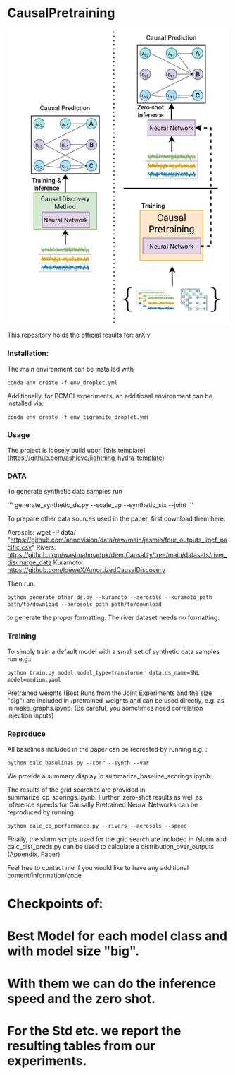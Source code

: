 # CausalPretraining


![image](visualization.png)

This repository holds the official results for: arXiv



### Installation: 


The main environment can be installed with 

```
conda env create -f env_droplet.yml
```

Additionally, for PCMCI experiments, an additional environment can be installed via: 

```
conda env create -f env_tigramite_droplet.yml
```


### Usage

The project is loosely build upon [this template] (https://github.com/ashleve/lightning-hydra-template)


### DATA

To generate synthetic data samples run 

'''
generate_synthetic_ds.py --scale_up --synthetic_six --joint
'''

To prepare other data sources used in the paper, first download them here: 

Aerosols: wget -P data/ "https://github.com/anndvision/data/raw/main/jasmin/four_outputs_liqcf_pacific.csv"
Rivers: https://github.com/wasimahmadpk/deepCausality/tree/main/datasets/river_discharge_data
Kuramoto: https://github.com/loeweX/AmortizedCausalDiscovery

Then run: 
```
python generate_other_ds.py --kuramoto --aerosols --kuramoto_path path/to/download --aerosols_path path/to/download
```
to generate the proper formatting. The river dataset needs no formatting.

### Training

To simply train a default model with a small set of synthetic data samples run e.g.: 

```
python train.py model.model_type=transformer data.ds_name=SNL model=medium.yaml
```

Pretrained weights (Best Runs from the Joint Experiments and the size "big") are included in /pretrained_weights and can be used directly, e.g. as in make_graphs.ipynb. (Be careful, you sometimes need correlation injection inputs)


### Reproduce

All baselines included in the paper can be recreated by running e.g. :

```
python calc_baselines.py --corr --synth --var
```
We provide a summary display in summarize_baseline_scorings.ipynb.


The results of the grid searches are provided in summarize_cp_scorings.ipynb. 
Further, zero-shot results as well as inference speeds for Causally Pretrained Neural Networks can be reproduced by running: 
```
python calc_cp_performance.py --rivers --aerosols --speed
```


Finally, the slurm scripts used for the grid search are included in /slurm and calc_dist_preds.py can be used to calculate a distribution_over_outputs (Appendix, Paper)




Feel free to contact me if you would like to have any additional content/information/code





# Checkpoints of: 

# Best  Model for each model class and with model size "big". 
# With them we can do the inference speed and the zero shot. 
# For the Std etc. we report the resulting tables from our experiments.

